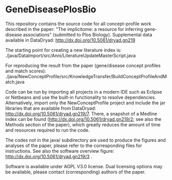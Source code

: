 # GeneDiseasePlosBio

This repository contains the source code for all concept-profile work described in the paper: "The implicitome: a resource for inferring gene-disease associations" (submitted to Plos Biology). Supplemental data available in DataDryad: http://dx.doi.org/10.5061/dryad.gn219  

The starting point for creating a new literature index is: 
./java/DataImport/src/Anni/LiteratureUpdateMasterScript.java

For reproducing the result from the paper (gene/disease concept profiles and match scores):
./java/NewConceptProfile/src/KnowledgeTransfer/BuildConceptProfileAndMatch.java

Code can be run by importing all projects in a modern IDE such as Eclipse or Netbeans and use the built-in functionality to resolve dependencies. Alternatively, import only the NewConceptProfile project and include the jar libraries that are available from DataDryad: http://dx.doi.org/10.5061/dryad.gn219/7. There, a snapshot of a Medline index can be found (http://dx.doi.org/10.5061/dryad.gn219/2; see also the Methods section of the paper), which greatly reduces the amount of time and resources required to run the code.

The codes not in the java/ subdirectory are used to produce the figures and analyses of the paper, please refer to the corresponding files for instructions. See also the software overview figure: http://dx.doi.org/10.5061/dryad.gn219/3 .

Software is available under AGPL V3.0 license. Dual licensing options may be available, please contact (corresponding) authors of the paper.

